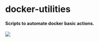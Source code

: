 # docker-utilities

#### Scripts to automate docker basic actions.

![](https://git-for-windows.github.io/img/gwindows_logo.png)

